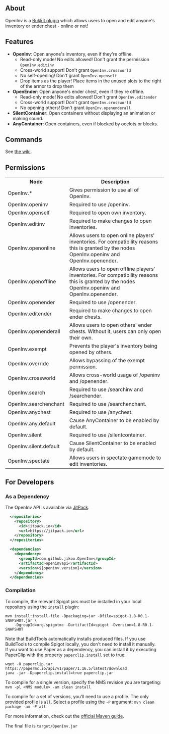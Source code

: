 ## About
OpenInv is a [Bukkit plugin](https://dev.bukkit.org/bukkit-plugins/openinv/) which allows users to open and edit anyone's inventory or ender chest - online or not!

## Features
- **OpenInv**: Open anyone's inventory, even if they're offline.
  - Read-only mode! No edits allowed! Don't grant the permission `OpenInv.editinv`
  - Cross-world support! Don't grant `OpenInv.crossworld`
  - No self-opening! Don't grant `OpenInv.openself`
  - Drop items as the player! Place items in the unused slots to the right of the armor to drop them
- **OpenEnder**: Open anyone's ender chest, even if they're offline.
  - Read-only mode! No edits allowed! Don't grant `OpenInv.editender`
  - Cross-world support! Don't grant `OpenInv.crossworld`
  - No opening others! Don't grant `OpenInv.openenderall`
- **SilentContainer**: Open containers without displaying an animation or making sound.
- **AnyContainer**: Open containers, even if blocked by ocelots or blocks.

## Commands
See [the wiki](https://github.com/Jikoo/OpenInv/wiki/Commands).

## Permissions
<table>
  <tr>
    <th>Node</th>
    <th>Description</th>
  </tr>
  <tr>
    <td>OpenInv.*</td>
    <td>Gives permission to use all of OpenInv.</td>
  </tr>
  <tr>
    <td>OpenInv.openinv</td>
    <td>Required to use /openinv.</td>
  </tr>
  <tr>
    <td>OpenInv.openself</td>
    <td>Required to open own inventory.</td>
  </tr>
  <tr>
    <td>OpenInv.editinv</td>
    <td>Required to make changes to open inventories.</td>
  </tr>
  <tr>
      <td>OpenInv.openonline</td>
      <td>Allows users to open online players' inventories. For compatibility reasons this is granted by the nodes OpenInv.openinv and OpenInv.openender.</td>
  </tr>
  <tr>
      <td>OpenInv.openoffline</td>
      <td>Allows users to open offline players' inventories. For compatibility reasons this is granted by the nodes OpenInv.openinv and OpenInv.openender.</td>
  </tr>
  <tr>
    <td>OpenInv.openender</td>
    <td>Required to use /openender.</td>
  </tr>
  <tr>
    <td>OpenInv.editender</td>
    <td>Required to make changes to open ender chests.</td>
  </tr>
  <tr>
    <td>OpenInv.openenderall</td>
    <td>Allows users to open others' ender chests. Without it, users can only open their own.</td>
  </tr>
  <tr>
    <td>OpenInv.exempt</td>
    <td>Prevents the player's inventory being opened by others.</td>
  </tr>
  <tr>
    <td>OpenInv.override</td>
    <td>Allows bypassing of the exempt permission.</td>
  </tr>
  <tr>
    <td>OpenInv.crossworld</td>
    <td>Allows cross-world usage of /openinv and /openender.</td>
  </tr>
  <tr>
    <td>OpenInv.search</td>
    <td>Required to use /searchinv and /searchender.</td>
  </tr>
  <tr>
    <td>OpenInv.searchenchant</td>
    <td>Required to use /searchenchant.</td>
  </tr>
  <tr>
    <td>OpenInv.anychest</td>
    <td>Required to use /anychest.</td>
  </tr>
  <tr>
    <td>OpenInv.any.default</td>
    <td>Cause AnyContainer to be enabled by default.</td>
  </tr>
  <tr>
    <td>OpenInv.silent</td>
    <td>Required to use /silentcontainer.</td>
  </tr>
  <tr>
    <td>OpenInv.silent.default</td>
    <td>Cause SilentContainer to be enabled by default.</td>
  </tr>
  <tr>
    <td>OpenInv.spectate</td>
    <td>Allows users in spectate gamemode to edit inventories.</td>
  </tr>
</table>

## For Developers

### As a Dependency
The OpenInv API is available via [JitPack](https://jitpack.io/).
```xml
  <repositories>
    <repository>
      <id>jitpack.io</id>
      <url>https://jitpack.io</url>
    </repository>
  </repositories>
```
```xml
  <dependencies>
    <dependency>
      <groupId>com.github.jikoo.OpenInv</groupId>
      <artifactId>openinvapi</artifactId>
      <version>${openinv.version}</version>
    </dependency>
  </dependencies>
```

### Compilation
To compile, the relevant Spigot jars must be installed in your local repository using the `install` plugin:
```shell
mvn install:install-file -Dpackaging=jar -Dfile=spigot-1.8-R0.1-SNAPSHOT.jar \
    -DgroupId=org.spigotmc -DartifactId=spigot -Dversion=1.8-R0.1-SNAPSHOT
```
Note that BuildTools automatically installs produced files. If you use BuildTools to compile Spigot locally, you don't need to install it manually.  
If you want to use Paper as a dependency, you can install it by executing PaperClip with the property `paperclip.install` set to true:
```shell
wget -O paperclip.jar https://papermc.io/api/v1/paper/1.16.5/latest/download
java -jar -Dpaperclip.install=true paperclip.jar
```

To compile for a single version, specify the NMS revision you are targeting: `mvn -pl <NMS module> -am clean install`

To compile for a set of versions, you'll need to use a profile. The only provided profile is `all`. Select a profile using the `-P` argument: `mvn clean package -am -P all`

For more information, check out the [official Maven guide](http://maven.apache.org/guides/introduction/introduction-to-profiles.html).

The final file is `target/OpenInv.jar`
